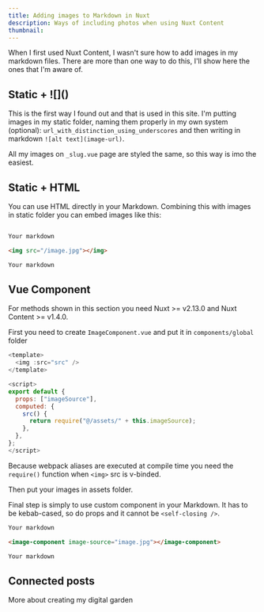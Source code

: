 ```yaml
---
title: Adding images to Markdown in Nuxt
description: Ways of including photos when using Nuxt Content
thumbnail:
---
```


When I first used Nuxt Content, I wasn't sure how to add images in my markdown files. There are more than one way to do this, I'll show here the ones that I'm aware of.

## Static + \!\[\]\(\)

This is the first way I found out and that is used in this site. I'm putting images in my static folder, naming them properly in my own system (optional): `url_with_distinction_using_underscores` and then writing in markdown `![alt text](image-url)`.

All my images on `_slug.vue` page are styled the same, so this way is imo the easiest.

## Static + HTML

You can use HTML directly in your Markdown. Combining this with images in static folder you can embed images like this:

```html

Your markdown

<img src="/image.jpg"></img>

Your markdown
```

## Vue Component

For methods shown in this section you need Nuxt >= v2.13.0 and Nuxt Content >= v1.4.0.

First you need to create `ImageComponent.vue` and put it in `components/global` folder

```js
<template>
  <img :src="src" />
</template>

<script>
export default {
  props: ["imageSource"],
  computed: {
    src() {
      return require("@/assets/" + this.imageSource);
    },
  },
};
</script>
```

Because webpack aliases are executed at compile time you need the `require()` function when `<img>` src is v-binded.

Then put your images in assets folder.

Final step is simply to use custom component in your Markdown. It has to be kebab-cased, so do props and it cannot be `<self-closing />`.

```html
Your markdown

<image-component image-source="image.jpg"></image-component>

Your markdown
```

## Connected posts

<nuxt-link to="/hello-world">
More about creating my digital garden
</nuxt-link>
